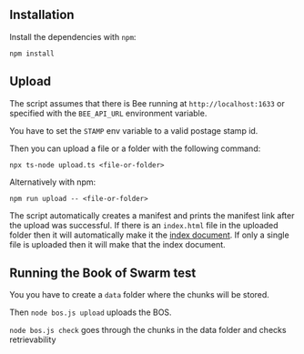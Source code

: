 ## Installation

Install the dependencies with `npm`:

`npm install`


## Upload

The script assumes that there is Bee running at `http://localhost:1633` or specified with the `BEE_API_URL` environment variable.

You have to set the `STAMP` env variable to a valid postage stamp id.

Then you can upload a file or a folder with the following command:

```
npx ts-node upload.ts <file-or-folder>
```

Alternatively with npm:
```
npm run upload -- <file-or-folder>
```

The script automatically creates a manifest and prints the manifest link after the upload was successful. If there is an `index.html` file in the uploaded folder then it will automatically make it the [index document](https://docs.ethswarm.org/docs/access-the-swarm/upload-a-directory#upload-the-directory-containing-your-website). If only a single file is uploaded then it will make that the index document.


## Running the Book of Swarm test

You you have to create a `data` folder where the chunks will be stored.

Then `node bos.js upload` uploads the BOS.

`node bos.js check` goes through the chunks in the data folder and checks retrievability

